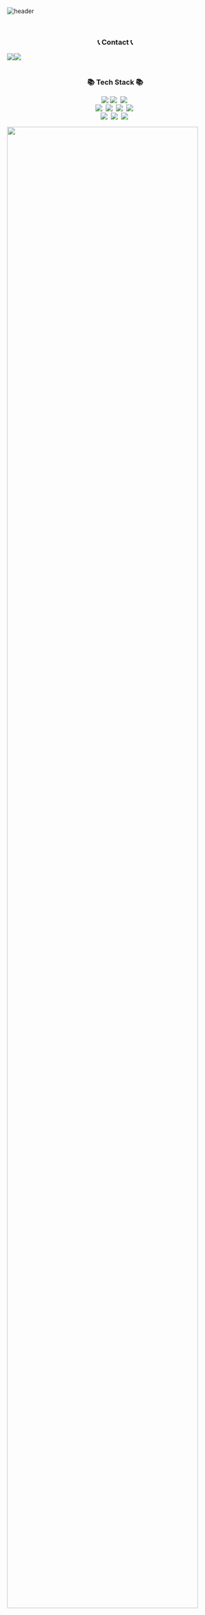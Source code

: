 
<br>
<div align="left">
  
![header](https://capsule-render.vercel.app/api?type=waving&color=gradient&height=160&section=header&text=Yeolwoo's%20Github&fontAlign=50&fontAlignY=50&fontSize=50&fontColor=000000)
</div>
<br>


<h3 align="center">📞 Contact 📞</h3>  
<p align="center">
<div style="display:flex; flex-direction:row;", align="center">
    <a href="https://www.instagram.com/yeolwoo0803/">
        <img src="https://img.shields.io/badge/Instagram-E4405F?style=for-the-badge&logo=Instagram&logoColor=white"> 
    </a>
    <a href="mailto:tjddufdn@gmail.com">
        <img src="https://img.shields.io/badge/Gmail-EA4335?style=for-the-badge&logo=Gmail&logoColor=white"> 
    </a>
</div><br>

<h3 align="center">📚 Tech Stack 📚</h3>
<p align="center">
  <img src="https://img.shields.io/badge/Linux-FCC624?style=flat-square&logo=linux&logoColor=black"/>   <!-- Linux -->
  <img src="https://img.shields.io/badge/Python-3766AB?style=flat-square&logo=Python&logoColor=white"/></a>&nbsp 
  <img src="https://img.shields.io/badge/GitHub-181717?style=flat-square&logo=Github&logoColor=white"/></a>&nbsp
  <br>
  <img src="https://img.shields.io/badge/Pytorch-EE4C2C?style=flat-square&logo=Pytorch&logoColor=white"/></a>&nbsp
  <img src="https://img.shields.io/badge/huggingface-FFD21E?style=flat-square&logo=huggingface&logoColor=white"/></a>&nbsp 
  <img src="https://img.shields.io/badge/NumPy-013243?style=flat-square&logo=Numpy&logoColor=white"/></a>&nbsp
  <img src="https://img.shields.io/badge/ChatGPT-412991?style=flat-square&logo=OpenAI&logoColor=white"/></a>&nbsp
  <br>
  <img src="https://img.shields.io/badge/Notion-000000?style=flat-square&logo=Notion&logoColor=white"/></a>&nbsp 
  <img src="https://img.shields.io/badge/ROS-22314E?style=flat-square&logo=ROS&logoColor=white"/></a>&nbsp 
  <img src="https://img.shields.io/badge/Slack-4A154B?style=flat-square&logo=Slack&logoColor=white"/></a>&nbsp 
</p>

<a href="https://github.com/yeolwoo0803/github-readme-activity-graph">
    <img src="https://github-readme-activity-graph.vercel.app/graph?username=yeolwoo0803&theme=react-dark&bg_color=20232a&hide_border=true&line=58A6FF&color=58A6FF" width=94%/>
</a>

<!--
**yeolwoo0803/yeolwoo0803** is a ✨ _special_ ✨ repository because its `README.md` (this file) appears on your GitHub profile.

Here are some ideas to get you started:

- 🔭 I’m currently working on ...
- 🌱 I’m currently learning ...
- 👯 I’m looking to collaborate on ...
- 🤔 I’m looking for help with ...
- 💬 Ask me about ...
- 📫 How to reach me: ...
- 😄 Pronouns: ...
- ⚡ Fun fact: ...
-->
